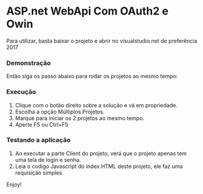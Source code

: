 ASP.net WebApi Com OAuth2 e Owin
==============

Para utilizar, basta baixar o projeto e abrir no visualstudio.net de preferência 2017

### Demonstração

Então siga os passo abaixo para rodar os projetos ao mesmo tempo:

### Execução

1. Clique com o botão direito sobre a solução e vá em propriedade.
2. Escolha a opção Múltiplos Projetos.
3. Marque para iniciar os 2 projetos ao mesmo tempo.
4. Aperte F5 ou Ctrl+F5

### Testando a aplicação

1. Ao executar a parte Client do projeto, verá que o projeto apenas tem uma tela de login e senha.
2. Leia o codigo Javascript do index.HTML deste projeto, ele faz uma requisição simples.

Enjoy!
